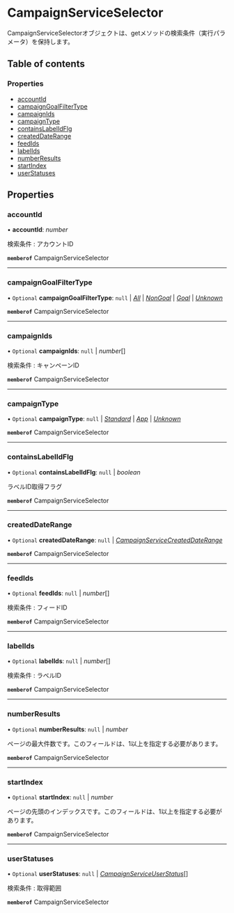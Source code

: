 # CampaignServiceSelector


<div lang=\"ja\">CampaignServiceSelectorオブジェクトは、getメソッドの検索条件（実行パラメータ）を保持します。</div> 

## Table of contents

### Properties

- [accountId](campaignserviceselector.md#accountid)
- [campaignGoalFilterType](campaignserviceselector.md#campaigngoalfiltertype)
- [campaignIds](campaignserviceselector.md#campaignids)
- [campaignType](campaignserviceselector.md#campaigntype)
- [containsLabelIdFlg](campaignserviceselector.md#containslabelidflg)
- [createdDateRange](campaignserviceselector.md#createddaterange)
- [feedIds](campaignserviceselector.md#feedids)
- [labelIds](campaignserviceselector.md#labelids)
- [numberResults](campaignserviceselector.md#numberresults)
- [startIndex](campaignserviceselector.md#startindex)
- [userStatuses](campaignserviceselector.md#userstatuses)

## Properties

### accountId

• **accountId**: *number*

<div lang=\"ja\">検索条件 : アカウントID</div> 

**`memberof`** CampaignServiceSelector

___

### campaignGoalFilterType

• `Optional` **campaignGoalFilterType**: ``null`` \| [*All*](./enums/campaignservicegoalfiltertype.md#all) \| [*NonGoal*](./enums/campaignservicegoalfiltertype.md#nongoal) \| [*Goal*](./enums/campaignservicegoalfiltertype.md#goal) \| [*Unknown*](./enums/campaignservicegoalfiltertype.md#unknown)

**`memberof`** CampaignServiceSelector

___

### campaignIds

• `Optional` **campaignIds**: ``null`` \| *number*[]

<div lang=\"ja\">検索条件 : キャンペーンID</div> 

**`memberof`** CampaignServiceSelector

___

### campaignType

• `Optional` **campaignType**: ``null`` \| [*Standard*](./enums/campaignservicetype.md#standard) \| [*App*](./enums/campaignservicetype.md#app) \| [*Unknown*](./enums/campaignservicetype.md#unknown)

**`memberof`** CampaignServiceSelector

___

### containsLabelIdFlg

• `Optional` **containsLabelIdFlg**: ``null`` \| *boolean*

<div lang=\"ja\">ラベルID取得フラグ</div> 

**`memberof`** CampaignServiceSelector

___

### createdDateRange

• `Optional` **createdDateRange**: ``null`` \| [*CampaignServiceCreatedDateRange*](campaignservicecreateddaterange.md)

**`memberof`** CampaignServiceSelector

___

### feedIds

• `Optional` **feedIds**: ``null`` \| *number*[]

<div lang=\"ja\">検索条件 : フィードID</div> 

**`memberof`** CampaignServiceSelector

___

### labelIds

• `Optional` **labelIds**: ``null`` \| *number*[]

<div lang=\"ja\">検索条件 : ラベルID</div> 

**`memberof`** CampaignServiceSelector

___

### numberResults

• `Optional` **numberResults**: ``null`` \| *number*

<div lang=\"ja\">ページの最大件数です。このフィールドは、1以上を指定する必要があります。</div> 

**`memberof`** CampaignServiceSelector

___

### startIndex

• `Optional` **startIndex**: ``null`` \| *number*

<div lang=\"ja\">ページの先頭のインデックスです。このフィールドは、1以上を指定する必要があります。</div> 

**`memberof`** CampaignServiceSelector

___

### userStatuses

• `Optional` **userStatuses**: ``null`` \| [*CampaignServiceUserStatus*](./enums/campaignserviceuserstatus.md)[]

<div lang=\"ja\">検索条件 : 取得範囲</div> 

**`memberof`** CampaignServiceSelector
